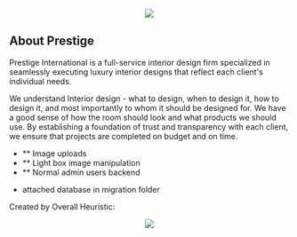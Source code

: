 <p align="center"><img src="http://overallheuristic.com/wp-content/uploads/2017/05/blacklogo-1.png"></p>

## About Prestige

Prestige International is a full-service interior design firm specialized in seamlessly executing luxury interior designs that reflect each client's individual needs.

We understand Interior design - what to design, when to design it, how to design it, and most importantly to whom it should be designed for. We have a good sense of how the room should look and what products we should use. By establishing a foundation of trust and transparency with each client, we ensure that projects are completed on budget and on time.

- \*\* Image uploads
- \*\* Light box image manipulation
- \*\* Normal admin users backend

* attached database in migration folder

Created by Overall Heuristic:

<p align="center"><img src="http://overallheuristic.com/wp-content/uploads/2017/05/blacklogo-1.png"></p>
